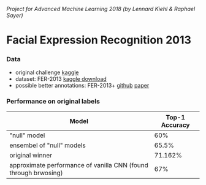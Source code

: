 *Project for Advanced Machine Learning 2018 (by Lennard Kiehl & Raphael Sayer)*
# Facial Expression Recognition 2013

### Data
- original challenge [kaggle](https://www.kaggle.com/c/challenges-in-representation-learning-facial-expression-recognition-challenge/data)
- dataset: FER-2013 [kaggle download](https://www.kaggle.com/c/3364/download-all)
- possible better annotations: FER-2013+ [github](https://github.com/Microsoft/FERPlus) [paper](https://arxiv.org/pdf/1608.01041.pdf)

### Performance on original labels
| Model  | Top-1 Accuracy |
| ----| --- |
| "null" model  | 60%  |
| ensembel of "null" models | 65.5%  |
| original winner | 71.162%  |
| approximate performance of vanilla CNN (found through brwosing) | 67% |
